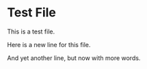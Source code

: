 # Test File

This is a test file.

Here is a new line for this file.

And yet another line, but now with more words.
